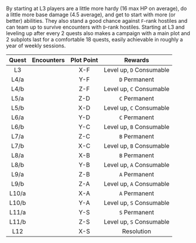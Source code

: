 By starting at L3 players are a little more hardy (16 max HP on average), do a little more base damage (4.5 average), and get to start with more (or better) abilities. They also stand a good chance against `F`-rank hostiles and can team up to survive encounters with `D`-rank hostiles. Starting at L3 and leveling up after every 2 quests also makes a campaign with a main plot and 2 subplots last for a comfortable 18 quests, easily achievable in roughly a year of weekly sessions.

| Quest | Encounters | Plot Point | Rewards |
|:---:|:---:|:---:|:---:|
| L3 |  | X-F | Level up, `D` Consumable |
| L4/a |  | Y-F | `D` Permanent |
| L4/b |  | Z-F | Level up, `C` Consumable |
| L5/a |  | Z-D | `C` Permanent |
| L5/b |  | X-D | Level up, `C` Consumable |
| L6/a |  | Y-D | `C` Permanent |
| L6/b |  | Y-C | Level up, `B` Consumable |
| L7/a |  | Z-C | `B` Permanent |
| L7/b |  | X-C | Level up, `B` Consumable |
| L8/a |  | X-B | `B` Permanent |
| L8/b |  | Y-B | Level up, `A` Consumable |
| L9/a |  | Z-B | `A` Permanent |
| L9/b |  | Z-A | Level up, `A` Consumable |
| L10/a |  | X-A | `A` Permanent |
| L10/b |  | Y-A | Level up, `S` Consumable |
| L11/a |  | Y-S | `S` Permanent |
| L11/b |  | Z-S | Level up, `S` Consumable |
| L12 |  | X-S | Resolution |
